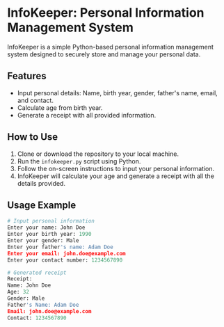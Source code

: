 # InfoKeeper: Personal Information Management System

InfoKeeper is a simple Python-based personal information management system designed to securely store and manage your personal data.

## Features
- Input personal details: Name, birth year, gender, father's name, email, and contact.
- Calculate age from birth year.
- Generate a receipt with all provided information.

## How to Use
1. Clone or download the repository to your local machine.
2. Run the `infokeeper.py` script using Python.
3. Follow the on-screen instructions to input your personal information.
4. InfoKeeper will calculate your age and generate a receipt with all the details provided.

## Usage Example
```python
# Input personal information
Enter your name: John Doe
Enter your birth year: 1990
Enter your gender: Male
Enter your father's name: Adam Doe
Enter your email: john.doe@example.com
Enter your contact number: 1234567890

# Generated receipt
Receipt:
Name: John Doe
Age: 32
Gender: Male
Father's Name: Adam Doe
Email: john.doe@example.com
Contact: 1234567890
